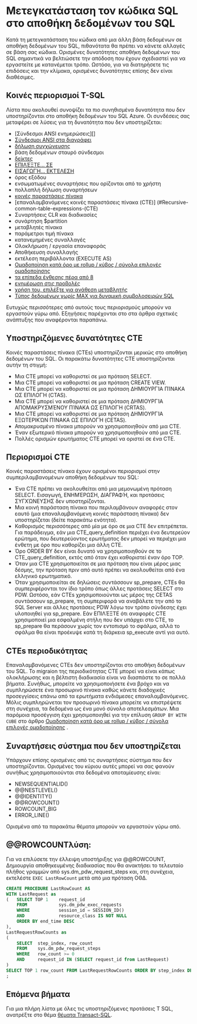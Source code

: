 <properties
   pageTitle="Μετεγκατάσταση τον κώδικα SQL στο αποθήκη δεδομένων του SQL | Microsoft Azure"
   description="Συμβουλές για τη μετεγκατάσταση του κώδικα SQL σε αποθήκη δεδομένων του SQL Azure για την ανάπτυξη λύσεων."
   services="sql-data-warehouse"
   documentationCenter="NA"
   authors="lodipalm"
   manager="barbkess"
   editor=""/>

<tags
   ms.service="sql-data-warehouse"
   ms.devlang="NA"
   ms.topic="article"
   ms.tgt_pltfrm="NA"
   ms.workload="data-services"
   ms.date="08/02/2016"
   ms.author="lodipalm;barbkess;sonyama;jrj"/>

# <a name="migrate-your-sql-code-to-sql-data-warehouse"></a>Μετεγκατάσταση τον κώδικα SQL στο αποθήκη δεδομένων του SQL

Κατά τη μετεγκατάσταση του κώδικα από μια άλλη βάση δεδομένων σε αποθήκη δεδομένων του SQL, πιθανότατα θα πρέπει να κάνετε αλλαγές σε βάση σας κώδικα. Ορισμένες δυνατότητες αποθήκη δεδομένων του SQL σημαντικά να βελτιώσετε την απόδοση που έχουν σχεδιαστεί για να εργαστείτε με κατανέμεται τρόπο. Ωστόσο, για να διατηρήσετε τις επιδόσεις και την κλίμακα, ορισμένες δυνατότητες επίσης δεν είναι διαθέσιμες.

## <a name="common-t-sql-limitations"></a>Κοινές περιορισμοί T-SQL

Λίστα που ακολουθεί συνοψίζει τα πιο συνηθισμένα δυνατότητα που δεν υποστηρίζονται στο αποθήκη δεδομένων του SQL Azure. Οι συνδέσεις σας μεταφέρει σε λύσεις για τη δυνατότητα που δεν υποστηρίζεται:

- [Σύνδεσμοι ANSI ενημερώσεις][]
- [Σύνδεσμοι ANSI στα διαγράφει][]
- [δήλωση συγχώνευσης][]
- βάση δεδομένων σταυρό σύνδεσμοι
- [δείκτες][]
- [ΕΠΙΛΈΞΤΕ... ΣΕ][]
- [ΕΙΣΑΓΩΓΉ... ΕΚΤΈΛΕΣΗ][]
- όρος εξόδου
- ενσωματωμένες συναρτήσεις που ορίζονται από το χρήστη
- πολλαπλή δήλωση συναρτήσεων
- [κοινές παραστάσεις πίνακα](#Common-table-expressions)
- [επαναλαμβανόμενες κοινές παραστάσεις πίνακα (CTE)] (#Recursive-common-table-expressions-(CTE)
- Συναρτήσεις CLR και διαδικασίες
- συνάρτηση $partition
- μεταβλητές πίνακα
- παράμετροι τιμή πίνακα
- κατανεμημένες συναλλαγές
- Ολοκλήρωση / εργασία επαναφοράς
- Αποθήκευση συναλλαγής
- εκτέλεση περιβάλλοντα (EXECUTE AS)
- [Ομαδοποίηση κατά όρο με rollup / κύβος / σύνολα επιλογές ομαδοποίησης][]
- [τα επίπεδα ένθεσης πέρα από 8][]
- [ενημέρωση στις προβολές][]
- [χρήση του, επιλέξτε για ανάθεση μεταβλητής][]
- [Τύπος δεδομένων χωρίς MAX για δυναμική συμβολοσειρών SQL][]

Ευτυχώς περισσότερες από αυτούς τους περιορισμούς μπορούν να εργαστούν γύρω από. Εξηγήσεις παρέχονται στο στα άρθρα σχετικές ανάπτυξης που αναφέρονται παραπάνω.

## <a name="supported-cte-features"></a>Υποστηριζόμενες δυνατότητες CTE

Κοινές παραστάσεις πίνακα (CTEs) υποστηρίζονται μερικώς στο αποθήκη δεδομένων του SQL.  Οι παρακάτω δυνατότητες CTE υποστηρίζονται αυτήν τη στιγμή:

- Μια CTE μπορεί να καθοριστεί σε μια πρόταση SELECT.
- Μια CTE μπορεί να καθοριστεί σε μια πρόταση CREATE VIEW.
- Μια CTE μπορεί να καθοριστεί σε μια πρόταση ΔΗΜΙΟΥΡΓΊΑ ΠΊΝΑΚΑ ΩΣ ΕΠΙΛΟΓΉ (CTAS).
- Μια CTE μπορεί να καθοριστεί σε μια πρόταση ΔΗΜΙΟΥΡΓΊΑ ΑΠΟΜΑΚΡΥΣΜΈΝΟΥ ΠΊΝΑΚΑ ΩΣ ΕΠΙΛΟΓΉ (CRTAS).
- Μια CTE μπορεί να καθοριστεί σε μια πρόταση ΔΗΜΙΟΥΡΓΊΑ ΕΞΩΤΕΡΙΚΏΝ ΠΊΝΑΚΑ ΩΣ ΕΠΙΛΟΓΉ (CETAS).
- Απομακρυσμένο πίνακα μπορούν να χρησιμοποιηθούν από μια CTE.
- Έναν εξωτερικό πίνακα μπορούν να χρησιμοποιηθούν από μια CTE.
- Πολλές ορισμών ερωτήματος CTE μπορεί να οριστεί σε ένα CTE.

## <a name="cte-limitations"></a>Περιορισμοί CTE

Κοινές παραστάσεις πίνακα έχουν ορισμένοι περιορισμοί στην συμπεριλαμβανομένων αποθήκη δεδομένων του SQL:

- Ένα CTE πρέπει να ακολουθείται από μια μεμονωμένη πρόταση SELECT. Εισαγωγή, ΕΝΗΜΈΡΩΣΗ, ΔΙΑΓΡΑΦΉ, και προτάσεις ΣΥΓΧΏΝΕΥΣΗΣ δεν υποστηρίζονται.
- Μια κοινή παράσταση πίνακα που περιλαμβάνουν αναφορές στον εαυτό (μια επαναλαμβανόμενη κοινές παράσταση πίνακα) δεν υποστηρίζεται (δείτε παρακάτω ενότητα).
- Καθορισμός περισσότερες από μία με όρο σε μια CTE δεν επιτρέπεται. Για παράδειγμα, εάν μια CTE_query_definition περιέχει ένα δευτερεύον ερώτημα, που δευτερεύοντος ερωτήματος δεν μπορεί να περιέχει μια ένθετη με όρο που καθορίζει μια άλλη CTE.
- Όρο ORDER BY δεν είναι δυνατό να χρησιμοποιηθούν σε το CTE_query_definition, εκτός από όταν έχει καθοριστεί έναν όρο TOP.
- Όταν μια CTE χρησιμοποιείται σε μια πρόταση που είναι μέρος μιας δέσμης, την πρόταση πριν από αυτό πρέπει να ακολουθείται από ένα ελληνικό ερωτηματικό.
- Όταν χρησιμοποιείται σε δηλώσεις συντάσσουν sp_prepare, CTEs θα συμπεριφέρονται τον ίδιο τρόπο όπως άλλες προτάσεις SELECT στο PDW. Ωστόσο, εάν CTEs χρησιμοποιούνται ως μέρος της CETAS συντάσσουν sp_prepare, τη συμπεριφορά να αναβάλετε την από το SQL Server και άλλες προτάσεις PDW λόγω τον τρόπο σύνδεσης έχει υλοποιηθεί για sp_prepare. Εάν ΕΠΙΛΈΞΤΕ ότι αναφορές CTE χρησιμοποιεί μια εσφαλμένη στήλη που δεν υπάρχει στο CTE, το sp_prepare θα περάσουν χωρίς τον εντοπισμό το σφάλμα, αλλά το σφάλμα θα είναι προέκυψε κατά τη διάρκεια sp_execute αντί για αυτό.

## <a name="recursive-ctes"></a>CTEs περιοδικότητας

Επαναλαμβανόμενες CTEs δεν υποστηρίζονται στο αποθήκη δεδομένων του SQL.  Το migraion της περιοδικότητας CTE μπορεί να είναι κάπως ολοκλήρωσης και η βέλτιστη διαδικασία είναι να διασπάστε το σε πολλά βήματα. Συνήθως, μπορείτε να χρησιμοποιήσετε ένα βρόχο και να συμπληρώσετε ένα προσωρινό πίνακα καθώς κάνετε διαδοχικές προσεγγίσεις επάνω από τα ερωτήματα ενδιάμεσες επαναλαμβανόμενες. Μόλις συμπληρώνεται τον προσωρινό πίνακα μπορείτε να επιστρέψετε στη συνέχεια, τα δεδομένα ως ένα μονό σύνολο αποτελεσμάτων. Μια παρόμοια προσέγγιση έχει χρησιμοποιηθεί για την επίλυση `GROUP BY WITH CUBE` στο άρθρο [Ομαδοποίηση κατά όρο με rollup / κύβος / σύνολα επιλογές ομαδοποίησης][] .

## <a name="unsupported-system-functions"></a>Συναρτήσεις σύστημα που δεν υποστηρίζεται

Υπάρχουν επίσης ορισμένες από τις συναρτήσεις σύστημα που δεν υποστηρίζονται. Ορισμένες του κύριου αυτές μπορεί να σας φανούν συνήθως χρησιμοποιούνται στα δεδομένα αποταμίευσης είναι:

- NEWSEQUENTIALID()
- @@NESTLEVEL()
- @@IDENTITY()
- @@ROWCOUNT()
- ROWCOUNT_BIG
- ERROR_LINE()

Ορισμένα από τα παρακάτω θέματα μπορούν να εργαστούν γύρω από.

## <a name="rowcount-workaround"></a>@@ROWCOUNTλύση:

Για να επιλύσετε την έλλειψη υποστήριξης για @@ROWCOUNT, Δημιουργία αποθηκευμένης διαδικασίας που θα ανακτήσει το τελευταίο πλήθος γραμμών από sys.dm_pdw_request_steps και, στη συνέχεια, εκτελέστε `EXEC LastRowCount` μετά από μια πρόταση ΟΘΔ.

```sql
CREATE PROCEDURE LastRowCount AS
WITH LastRequest as 
(   SELECT TOP 1    request_id
    FROM            sys.dm_pdw_exec_requests
    WHERE           session_id = SESSION_ID()
    AND             resource_class IS NOT NULL
    ORDER BY end_time DESC
),
LastRequestRowCounts as
(
    SELECT  step_index, row_count
    FROM    sys.dm_pdw_request_steps
    WHERE   row_count >= 0
    AND     request_id IN (SELECT request_id from LastRequest)
)
SELECT TOP 1 row_count FROM LastRequestRowCounts ORDER BY step_index DESC
;
```

## <a name="next-steps"></a>Επόμενα βήματα
Για μια πλήρη λίστα με όλες τις υποστηριζόμενες προτάσεις T SQL, ανατρέξτε στο θέμα [θέματα Transact-SQL][].

<!--Image references-->

<!--Article references-->
[ANSI σύνδεσμοι ενημερώσεις]: ./sql-data-warehouse-develop-ctas.md#ansi-join-replacement-for-update-statements
[Σύνδεσμοι ANSI στα διαγράφει]: ./sql-data-warehouse-develop-ctas.md#ansi-join-replacement-for-delete-statements
[δήλωση συγχώνευσης]: ./sql-data-warehouse-develop-ctas.md#replace-merge-statements
[ΕΙΣΑΓΩΓΉ... ΕΚΤΈΛΕΣΗ]: ./sql-data-warehouse-tables-temporary.md#modularizing-code
[Θέματα Transact-SQL]: ./sql-data-warehouse-reference-tsql-statements.md

[δείκτες]: ./sql-data-warehouse-develop-loops.md
[ΕΠΙΛΈΞΤΕ... ΣΕ]: ./sql-data-warehouse-develop-ctas.md#selectinto
[Ομαδοποίηση κατά όρο με rollup / κύβος / σύνολα επιλογές ομαδοποίησης]: ./sql-data-warehouse-develop-group-by-options.md
[τα επίπεδα ένθεσης πέρα από 8]: ./sql-data-warehouse-develop-transactions.md
[ενημέρωση στις προβολές]: ./sql-data-warehouse-develop-views.md
[χρήση του, επιλέξτε για ανάθεση μεταβλητής]: ./sql-data-warehouse-develop-variable-assignment.md
[Τύπος δεδομένων χωρίς MAX για δυναμική συμβολοσειρών SQL]: ./sql-data-warehouse-develop-dynamic-sql.md

<!--MSDN references-->

<!--Other Web references-->
